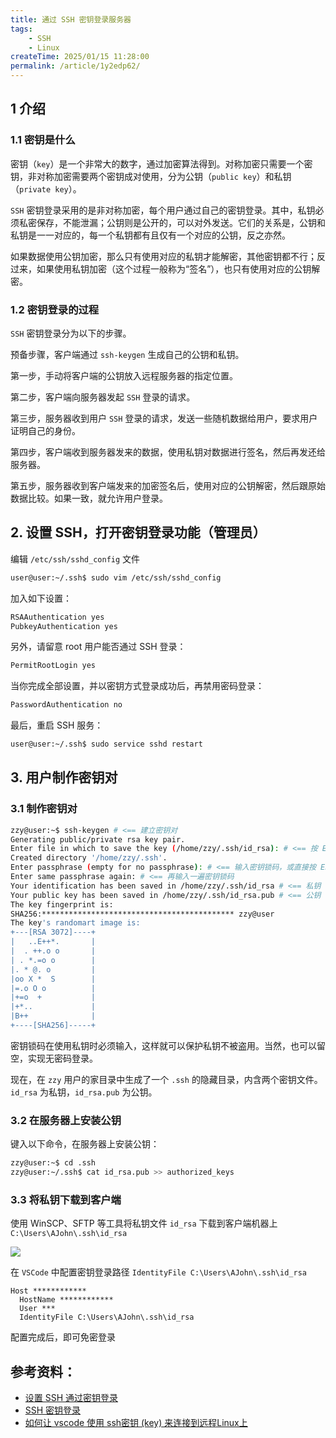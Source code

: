 ```yaml
---
title: 通过 SSH 密钥登录服务器
tags:
    - SSH
    - Linux
createTime: 2025/01/15 11:28:00
permalink: /article/1y2edp62/
---
```


## 1 介绍

### 1.1 密钥是什么
密钥（`key`）是一个非常大的数字，通过加密算法得到。对称加密只需要一个密钥，非对称加密需要两个密钥成对使用，分为公钥（`public key`）和私钥（`private key`）。
<!-- more -->
`SSH` 密钥登录采用的是非对称加密，每个用户通过自己的密钥登录。其中，私钥必须私密保存，不能泄漏；公钥则是公开的，可以对外发送。它们的关系是，公钥和私钥是一一对应的，每一个私钥都有且仅有一个对应的公钥，反之亦然。

如果数据使用公钥加密，那么只有使用对应的私钥才能解密，其他密钥都不行；反过来，如果使用私钥加密（这个过程一般称为“签名”），也只有使用对应的公钥解密。

### 1.2 密钥登录的过程
`SSH` 密钥登录分为以下的步骤。

预备步骤，客户端通过 `ssh-keygen` 生成自己的公钥和私钥。

第一步，手动将客户端的公钥放入远程服务器的指定位置。

第二步，客户端向服务器发起 `SSH` 登录的请求。

第三步，服务器收到用户 `SSH` 登录的请求，发送一些随机数据给用户，要求用户证明自己的身份。

第四步，客户端收到服务器发来的数据，使用私钥对数据进行签名，然后再发还给服务器。

第五步，服务器收到客户端发来的加密签名后，使用对应的公钥解密，然后跟原始数据比较。如果一致，就允许用户登录。

## 2. 设置 SSH，打开密钥登录功能（管理员）

编辑 `/etc/ssh/sshd_config` 文件
```bash
user@user:~/.ssh$ sudo vim /etc/ssh/sshd_config
```
加入如下设置：
```bash
RSAAuthentication yes
PubkeyAuthentication yes
```

另外，请留意 root 用户能否通过 SSH 登录：
```bash
PermitRootLogin yes
```
当你完成全部设置，并以密钥方式登录成功后，再禁用密码登录：
```bash
PasswordAuthentication no
```
最后，重启 SSH 服务：
```bash
user@user:~/.ssh$ sudo service sshd restart
```

## 3. 用户制作密钥对
### 3.1 制作密钥对
```bash
zzy@user:~$ ssh-keygen # <== 建立密钥对
Generating public/private rsa key pair.
Enter file in which to save the key (/home/zzy/.ssh/id_rsa): # <== 按 Enter
Created directory '/home/zzy/.ssh'.
Enter passphrase (empty for no passphrase): # <== 输入密钥锁码，或直接按 Enter 留空
Enter same passphrase again: # <== 再输入一遍密钥锁码
Your identification has been saved in /home/zzy/.ssh/id_rsa # <== 私钥
Your public key has been saved in /home/zzy/.ssh/id_rsa.pub # <== 公钥
The key fingerprint is:
SHA256:******************************************* zzy@user
The key's randomart image is:
+---[RSA 3072]----+
|   ..E++*.       |
|  . ++.o o       |
| . *.=o o        |
|. * @. o         |
|oo X *  S        |
|=.o O o          |
|+=o  +           |
|+*..             |
|B++              |
+----[SHA256]-----+
```

密钥锁码在使用私钥时必须输入，这样就可以保护私钥不被盗用。当然，也可以留空，实现无密码登录。

现在，在 `zzy` 用户的家目录中生成了一个 `.ssh` 的隐藏目录，内含两个密钥文件。`id_rsa` 为私钥，`id_rsa.pub` 为公钥。

### 3.2 在服务器上安装公钥
键入以下命令，在服务器上安装公钥：
```bash
zzy@user:~$ cd .ssh
zzy@user:~/.ssh$ cat id_rsa.pub >> authorized_keys
```

### 3.3 将私钥下载到客户端

使用 WinSCP、SFTP 等工具将私钥文件 `id_rsa` 下载到客户端机器上 `C:\Users\AJohn\.ssh\id_rsa`

![](https://cdn.jsdelivr.net/gh/zzyAJohn/Blog-Image/2025-01-15/202501151134510.png)

在 `VSCode` 中配置密钥登录路径 `IdentityFile C:\Users\AJohn\.ssh\id_rsa`
```
Host ************
  HostName ************
  User ***
  IdentityFile C:\Users\AJohn\.ssh\id_rsa
```
配置完成后，即可免密登录

## 参考资料：
- [设置 SSH 通过密钥登录](https://www.runoob.com/w3cnote/set-ssh-login-key.html)
- [SSH 密钥登录](https://wangdoc.com/ssh/key)
- [如何让 vscode 使用 ssh密钥 (key) 来连接到远程Linux上](https://blog.csdn.net/surfirst/article/details/114311394)